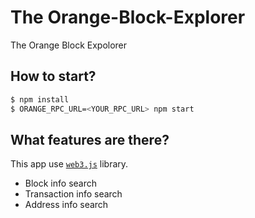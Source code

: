 # The Orange-Block-Explorer
The Orange Block Expolorer

## How to start?
```bash
$ npm install
$ ORANGE_RPC_URL=<YOUR_RPC_URL> npm start
```

## What features are there?
This app use [`web3.js`](https://github.com/ong2020/web3.js/) library.

* Block info search 
* Transaction info search 
* Address info search 
